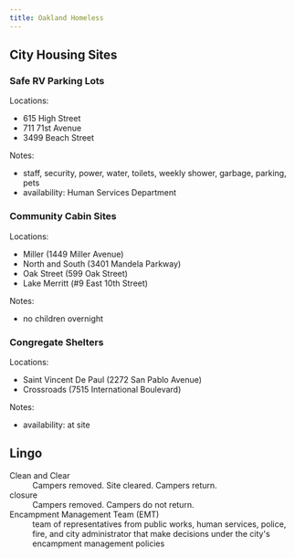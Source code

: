 ```yaml
---
title: Oakland Homeless
---
```


## City Housing Sites

### Safe RV Parking Lots
Locations:
- 615 High Street
- 711 71st Avenue
- 3499 Beach Street

Notes:
- staff, security, power, water, toilets, weekly shower, garbage, parking, pets
- availability: Human Services Department

### Community Cabin Sites
Locations:
- Miller (1449 Miller Avenue)
- North and South (3401 Mandela Parkway)
- Oak Street (599 Oak Street)
- Lake Merritt (#9 East 10th Street)

Notes:
- no children overnight

### Congregate Shelters
Locations:
- Saint Vincent De Paul (2272 San Pablo Avenue)
- Crossroads (7515 International Boulevard)

Notes:
- availability: at site

## Lingo

<dl>
<dt>Clean and Clear</dt>
<dd>Campers removed. Site cleared. Campers return.</dd>
<dt>closure</dt>
<dd>Campers removed. Campers do not return.</dd>
<dt>Encampment Management Team (EMT)</dt>
<dd markdown="1">team of representatives from public works, human services, police, fire, and city administrator that make decisions under the city's encampment management policies</dd>
</dt>
